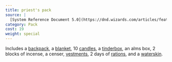 ```yaml
---
title: priest's pack
source: |
  [System Reference Document 5.0](https://dnd.wizards.com/articles/features/systems-reference-document-srd)
category: Pack
cost: 19
weight: special
---
```


Includes a [backpack](/equipment/backpack/), a [blanket](/equipment/blanket/), 10 [candles](/equipment/candle/), a [tinderbox](/equipment/tinderbox/), an alms box, 2 blocks of incense, a censer, [vestments](/equipment/clothes/), 2 days of [rations](/equipment/rations-1-day/), and a [waterskin](/equipment/waterskin/).
